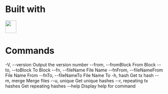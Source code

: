 # Built with

<a href="https://www.typescriptlang.org/" >
<img src="https://camo.githubusercontent.com/3f51c9e4df2ed06b09943fce5082aa1b87de388710df73a072ed260a1fbfcf36/68747470733a2f2f63646e2e776f726c64766563746f726c6f676f2e636f6d2f6c6f676f732f747970657363726970742e737667" width="35px" height="40px" > </img>
</a> 

# Commands
  -V, --version                                 Output the version number
  --from, --fromBlock <fromBlock>               From Block
  --to, --toBlock <optional toBlock>            To Block
  --fn, --fileName <optional fileName>          File Name
  --fnFrom, --fileNameFrom <optional fileName>  File Name From
  --fnTo, --fileNameTo <optional fileName>      File Name To
  -h, hash                                      Get tx hash
  --m, merge                                    Merge files
  --u, unique                                   Get unique hashes
  --r, repeating tx hashes                      Get repeating hashes
  --help                                        Display help for command
